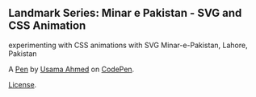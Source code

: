 Landmark Series: Minar e Pakistan - SVG and CSS Animation
---------------------------------------------------------
experimenting with CSS animations with SVG
Minar-e-Pakistan, Lahore, Pakistan

A [Pen](https://codepen.io/usamabinkashif/pen/jOzeLqW) by [Usama Ahmed](https://codepen.io/usamabinkashif) on [CodePen](https://codepen.io).

[License](https://codepen.io/license/pen/jOzeLqW).